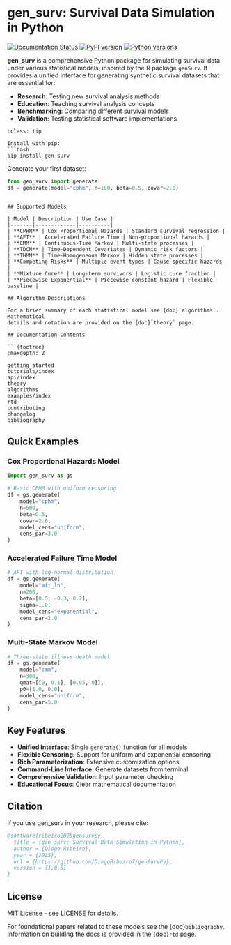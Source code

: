 # gen_surv: Survival Data Simulation in Python

[![Documentation Status](https://readthedocs.org/projects/gensurvpy/badge/?version=latest)](https://gensurvpy.readthedocs.io/en/latest/?badge=latest)
[![PyPI version](https://badge.fury.io/py/gen-surv.svg)](https://badge.fury.io/py/gen-surv)
[![Python versions](https://img.shields.io/pypi/pyversions/gen-surv.svg)](https://pypi.org/project/gen-surv/)

**gen_surv** is a comprehensive Python package for simulating survival data under various statistical models, inspired by the R package `genSurv`. It provides a unified interface for generating synthetic survival datasets that are essential for:

- **Research**: Testing new survival analysis methods
- **Education**: Teaching survival analysis concepts
- **Benchmarking**: Comparing different survival models
- **Validation**: Testing statistical software implementations

```{admonition} Quick Start
:class: tip

Install with pip:
```bash
pip install gen-surv
```

Generate your first dataset:
```python
from gen_surv import generate
df = generate(model="cphm", n=100, beta=0.5, covar=2.0)
```
```

## Supported Models

| Model | Description | Use Case |
|-------|-------------|----------|
| **CPHM** | Cox Proportional Hazards | Standard survival regression |
| **AFT** | Accelerated Failure Time | Non-proportional hazards |
| **CMM** | Continuous-Time Markov | Multi-state processes |
| **TDCM** | Time-Dependent Covariates | Dynamic risk factors |
| **THMM** | Time-Homogeneous Markov | Hidden state processes |
| **Competing Risks** | Multiple event types | Cause-specific hazards |
| **Mixture Cure** | Long-term survivors | Logistic cure fraction |
| **Piecewise Exponential** | Piecewise constant hazard | Flexible baseline |

## Algorithm Descriptions

For a brief summary of each statistical model see {doc}`algorithms`. Mathematical
details and notation are provided on the {doc}`theory` page.

## Documentation Contents

```{toctree}
:maxdepth: 2

getting_started
tutorials/index
api/index
theory
algorithms
examples/index
rtd
contributing
changelog
bibliography
```

## Quick Examples

### Cox Proportional Hazards Model
```python
import gen_surv as gs

# Basic CPHM with uniform censoring
df = gs.generate(
    model="cphm", 
    n=500, 
    beta=0.5, 
    covar=2.0,
    model_cens="uniform", 
    cens_par=3.0
)
```

### Accelerated Failure Time Model
```python
# AFT with log-normal distribution
df = gs.generate(
    model="aft_ln",
    n=200,
    beta=[0.5, -0.3, 0.2],
    sigma=1.0,
    model_cens="exponential",
    cens_par=2.0
)
```

### Multi-State Markov Model
```python
# Three-state illness-death model
df = gs.generate(
    model="cmm",
    n=300,
    qmat=[[0, 0.1], [0.05, 0]],
    p0=[1.0, 0.0],
    model_cens="uniform",
    cens_par=5.0
)
```

## Key Features

- **Unified Interface**: Single `generate()` function for all models
- **Flexible Censoring**: Support for uniform and exponential censoring
- **Rich Parameterization**: Extensive customization options
- **Command-Line Interface**: Generate datasets from terminal
- **Comprehensive Validation**: Input parameter checking
- **Educational Focus**: Clear mathematical documentation

## Citation

If you use gen_surv in your research, please cite:

```bibtex
@software{ribeiro2025gensurvpy,
  title = {gen_surv: Survival Data Simulation in Python},
  author = {Diogo Ribeiro},
  year = {2025},
  url = {https://github.com/DiogoRibeiro7/genSurvPy},
  version = {1.0.8}
}
```

## License

MIT License - see [LICENSE](https://github.com/DiogoRibeiro7/genSurvPy/blob/main/LICENCE) for details.

For foundational papers related to these models see the {doc}`bibliography`.
Information on building the docs is provided in the {doc}`rtd` page.
